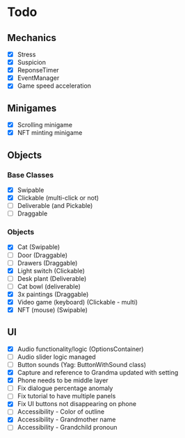 # Todo
## Mechanics
- [x] Stress
- [x] Suspicion
- [x] ReponseTimer
- [x] EventManager
- [x] Game speed acceleration
## Minigames
- [x] Scrolling minigame
- [x] NFT minting minigame 

## Objects
### Base Classes
- [x] Swipable
- [x] Clickable (multi-click or not)
- [ ] Deliverable (and Pickable)
- [ ] Draggable

### Objects
- [x] Cat (Swipable)
- [ ] Door (Draggable)
- [ ] Drawers (Draggable)
- [x] Light switch (Clickable)
- [ ] Desk plant (Deliverable)
- [ ] Cat bowl (deliverable)
- [x] 3x paintings (Draggable)
- [x] Video game (keyboard) (Clickable - multi)
- [x] NFT (mouse) (Swipable)

## UI
- [x] Audio functionality/logic (OptionsContainer)
- [ ] Audio slider logic managed
- [ ] Button sounds (Yag: ButtonWithSound class)
- [x] Capture and reference to Grandma updated with setting
- [x] Phone needs to be middle layer
- [ ] Fix dialogue percentage anomaly
- [ ] Fix tutorial to have multiple panels
- [x] Fix UI buttons not disappearing on phone
- [ ] Accessibility - Color of outline
- [x] Accessibility - Grandmother name
- [ ] Accessibility - Grandchild pronoun